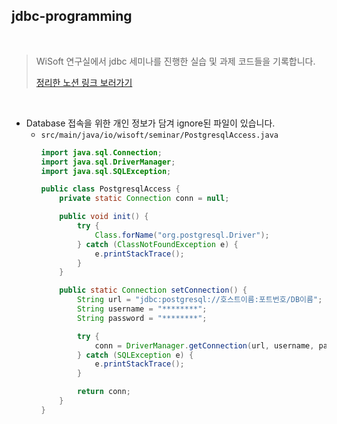 ## jdbc-programming

<br/>

> WiSoft 연구실에서 jdbc 세미나를 진행한 실습 및 과제 코드들을 기록합니다.
>
> [정리한 노션 링크 보러가기](https://leedongyeop.notion.site/SQL-82d1d9255a604c9cb3202d9c30fb07ba)

<br/>

- Database 접속을 위한 개인 정보가 담겨 ignore된 파일이 있습니다.
    - `src/main/java/io/wisoft/seminar/PostgresqlAccess.java`
        ```java
        import java.sql.Connection;
        import java.sql.DriverManager;
        import java.sql.SQLException;

        public class PostgresqlAccess {
            private static Connection conn = null;

            public void init() {
                try {
                    Class.forName("org.postgresql.Driver");
                } catch (ClassNotFoundException e) {
                    e.printStackTrace();
                }
            }

            public static Connection setConnection() {
                String url = "jdbc:postgresql://호스트이름:포트번호/DB이름";
                String username = "********";
                String password = "********";

                try {
                    conn = DriverManager.getConnection(url, username, password);
                } catch (SQLException e) {
                    e.printStackTrace();
                }

                return conn;
            }
        }
        ```